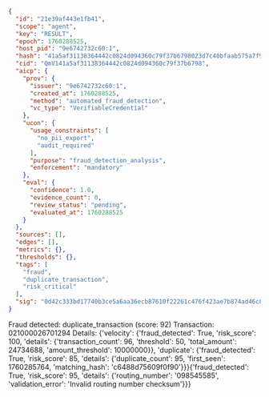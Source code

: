 ```json
{
  "id": "21e39af443e1fb41",
  "scope": "agent",
  "key": "RESULT",
  "epoch": 1760288525,
  "host_pid": "9e6742732c60:1",
  "hash": "41a5af31138364442c0824d094360c79f37b6798023d7c40bfaab575a7f94cf2",
  "cid": "QmV141a5af31138364442c0824d094360c79f37b6798",
  "aicp": {
    "prov": {
      "issuer": "9e6742732c60:1",
      "created_at": 1760288525,
      "method": "automated_fraud_detection",
      "vc_type": "VerifiableCredential"
    },
    "ucon": {
      "usage_constraints": [
        "no_pii_export",
        "audit_required"
      ],
      "purpose": "fraud_detection_analysis",
      "enforcement": "mandatory"
    },
    "eval": {
      "confidence": 1.0,
      "evidence_count": 0,
      "review_status": "pending",
      "evaluated_at": 1760288525
    }
  },
  "sources": [],
  "edges": [],
  "metrics": {},
  "thresholds": {},
  "tags": [
    "fraud",
    "duplicate_transaction",
    "risk_critical"
  ],
  "sig": "0d42c333bd17740b3ce5a6aa36ecb87610f22261c476f423ae7b874ad46c8570"
}
```

Fraud detected: duplicate_transaction (score: 92)
Transaction: 021000026701294
Details: {'velocity': {'fraud_detected': True, 'risk_score': 100, 'details': {'transaction_count': 96, 'threshold': 50, 'total_amount': 24734688, 'amount_threshold': 10000000}}, 'duplicate': {'fraud_detected': True, 'risk_score': 85, 'details': {'duplicate_count': 95, 'first_seen': 1760285764, 'matching_hash': 'c6488d75609f0f90'}}}{'fraud_detected': True, 'risk_score': 95, 'details': {'routing_number': '098545585', 'validation_error': 'Invalid routing number checksum'}}}